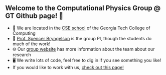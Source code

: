 ## Welcome to the Computational Physics Group @ GT Github page! 👋

* 🏫 We are located in the [CSE school](https://cse.gatech.edu) of the Georgia Tech College of Computing  
* 🙋 [Prof. Spencer Bryngelson](https://cse.gatech.edu/people/spencer-bryngelson) is the group PI, though the students do much of the work!  
* 🌐 Our [group website](https://comp-physics.group) has more information about the team about our research  
* 🖥️ We write lots of code, feel free to dig in if you see something you like!  
* If you would like to work with us, [check out this page!](https://comp-physics.group/vacancies.html) 

